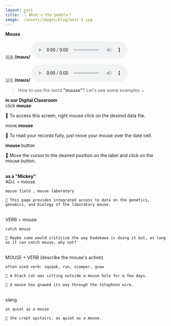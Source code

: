 ```yaml
---
layout: post
title:  👇 What's the pebble？
image:  /assets/images/blog/post-5.jpg
---
```

**<B>Mouse</B>**

🇬🇧 <B>/maʊs/</B>
<audio controls="controls">
  <source src="/assets/audio/mouse-gb.mp3" type="audio/mpeg">
<embed height="100" width="100" src="/i/song.mp3" />
</audio>

🇺🇸 <B>/maʊs/</B>
<audio controls="controls">
  <source src="/assets/audio/mouse-us.mp3" type="audio/mpeg">
<embed height="100" width="100" src="/i/song.mp3" />
</audio>
<br>
> How to use the word <B>"mouse"</B>? Let's see some examples ~ 

**in our Digital Classroom**
<br>
click <B> mouse </B>

📍 To access this screen, right mouse click on the desired data file.<br>

move <B> mouse</B>

📍 To read your records fully, just move your mouse over the date cell.<br>

<B> mouse </B> button

📍 Move the cursor to the desired position on the label and click on the mouse button.<br><br>


**as a "Mickey"**
<br>
ADJ. + mouse

	mouse field , mouse laboratory 
	
	📍 This page provides integrated access to data on the genetics, genomics, and biology of the laboratory mouse.

<br>
VERB + mouse
	
	catch mouse
	
	📍 Maybe some would criticize the way Kadokawa is doing it but, as long as it can catch mouse, why not?
	
<br>
MOUSE + VERB  (describe the mouse's action)
	
	often used verb: squeak, run, scamper, gnaw 
	
	📍 A black cat was sitting outside a mouse hole for a few days.
	
	📍 A mouse has gnawed its way through the telephone wire.
	
<br>
slang

	as quiet as a mouse
	
	📍 She crept upstairs, as quiet as a mouse.
